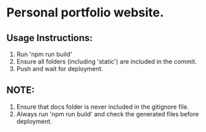 # Personal portfolio website.

## Usage Instructions:
1. Run 'npm run build'
2. Ensure all folders (including 'static') are included in the commit.
3. Push and wait for deployment.

## NOTE:
1. Ensure that docs folder is never included in the gitignore file.
2. Always run 'npm run build' and check the generated files before deployment.
